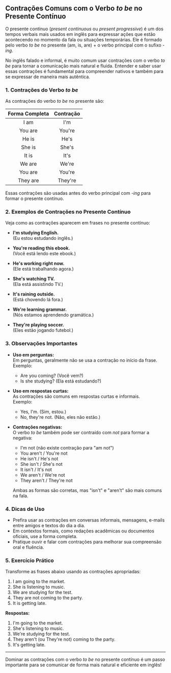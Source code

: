 
## Contrações Comuns com o Verbo *to be* no Presente Contínuo

O presente contínuo (*present continuous* ou *present progressive*) é um dos tempos verbais mais usados em inglês para expressar ações que estão acontecendo no momento da fala ou situações temporárias. Ele é formado pelo verbo *to be* no presente (am, is, are) + o verbo principal com o sufixo *-ing*.

No inglês falado e informal, é muito comum usar contrações com o verbo *to be* para tornar a comunicação mais natural e fluida. Entender e saber usar essas contrações é fundamental para compreender nativos e também para se expressar de maneira mais autêntica.

### 1. Contrações do Verbo *to be*

As contrações do verbo *to be* no presente são:

| Forma Completa | Contração |
|:--------------:|:---------:|
| I am           | I'm       |
| You are        | You're    |
| He is          | He's      |
| She is         | She's     |
| It is          | It's      |
| We are         | We're     |
| You are        | You're    |
| They are       | They're   |

Essas contrações são usadas antes do verbo principal com *-ing* para formar o presente contínuo.

### 2. Exemplos de Contrações no Presente Contínuo

Veja como as contrações aparecem em frases no presente contínuo:

- **I'm studying English.**  
  (Eu estou estudando inglês.)

- **You're reading this ebook.**  
  (Você está lendo este ebook.)

- **He's working right now.**  
  (Ele está trabalhando agora.)

- **She's watching TV.**  
  (Ela está assistindo TV.)

- **It's raining outside.**  
  (Está chovendo lá fora.)

- **We're learning grammar.**  
  (Nós estamos aprendendo gramática.)

- **They're playing soccer.**  
  (Eles estão jogando futebol.)

### 3. Observações Importantes

- **Uso em perguntas:**  
  Em perguntas, geralmente não se usa a contração no início da frase.  
  Exemplo:  
  - Are you coming? (Você vem?)  
  - Is she studying? (Ela está estudando?)

- **Uso em respostas curtas:**  
  As contrações são comuns em respostas curtas e informais.  
  Exemplo:  
  - Yes, I'm. (Sim, estou.)  
  - No, they're not. (Não, eles não estão.)

- **Contrações negativas:**  
  O verbo *to be* também pode ser contraído com *not* para formar a negativa:  
  - I'm not (não existe contração para "am not")  
  - You aren't / You're not  
  - He isn't / He's not  
  - She isn't / She's not  
  - It isn't / It's not  
  - We aren't / We're not  
  - They aren't / They're not

  Ambas as formas são corretas, mas "isn't" e "aren't" são mais comuns na fala.

### 4. Dicas de Uso

- Prefira usar as contrações em conversas informais, mensagens, e-mails entre amigos e textos do dia a dia.
- Em contextos formais, como redações acadêmicas ou documentos oficiais, use a forma completa.
- Pratique ouvir e falar com contrações para melhorar sua compreensão oral e fluência.

### 5. Exercício Prático

Transforme as frases abaixo usando as contrações apropriadas:

1. I am going to the market.
2. She is listening to music.
3. We are studying for the test.
4. They are not coming to the party.
5. It is getting late.

**Respostas:**

1. I'm going to the market.
2. She's listening to music.
3. We're studying for the test.
4. They aren't (ou They're not) coming to the party.
5. It's getting late.

---

Dominar as contrações com o verbo *to be* no presente contínuo é um passo importante para se comunicar de forma mais natural e eficiente em inglês!
```
